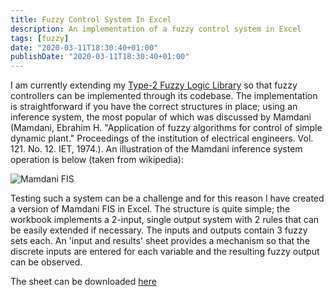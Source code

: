 ```yaml
---
title: Fuzzy Control System In Excel
description: An implementation of a fuzzy control system in Excel
tags: [fuzzy]
date: "2020-03-11T18:30:40+01:00"
publishDate: "2020-03-11T18:30:40+01:00"
---
```


I am currently extending my [Type-2 Fuzzy Logic Library](/portfolio/type2fuzzylibrary/type2fuzzylibrary) so that  fuzzy controllers can be implemented through its codebase. The implementation is straightforward if you have the correct structures in place; using an inference system, the most popular of which was discussed by Mamdani (Mamdani, Ebrahim H. "Application of fuzzy algorithms for control of simple dynamic plant." Proceedings of the institution of electrical engineers. Vol. 121. No. 12. IET, 1974.). An illustration of the Mamdani inference system operation is below (taken from wikipedia):

![Mamdani FIS](/post/img/fuzzy_inference.jpg)

Testing such a system can be a challenge and for this reason I have created a version of Mamdani FIS in Excel. The structure is quite simple; the workbook implements a 2-input, single output system with 2 rules that can be easily extended if necessary. The inputs and outputs contain 3 fuzzy sets each. An 'input and results' sheet provides a mechanism so that the discrete inputs are entered for each variable and the resulting fuzzy output can be observed.

The sheet can be downloaded [here](/post/files/fuzzy_system.xlsx)